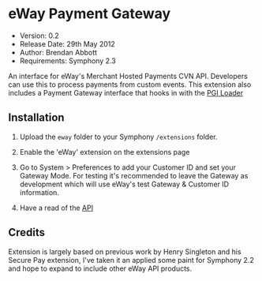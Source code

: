 # eWay Payment Gateway

- Version: 0.2
- Release Date: 29th May 2012
- Author: Brendan Abbott
- Requirements: Symphony 2.3

An interface for eWay's Merchant Hosted Payments CVN API. Developers can use this to process payments from custom events. This extension also includes a Payment Gateway interface that hooks in with the [PGI Loader](https://github.com/brendo/pgi_loader)

## Installation

1. Upload the `eway` folder to your Symphony `/extensions` folder.

2. Enable the 'eWay' extension on the extensions page

3. Go to System > Preferences to add your Customer ID and set your Gateway Mode. For testing it's recommended to leave the Gateway as development which will use eWay's test Gateway & Customer ID information.

4. Have a read of the [API](https://github.com/brendo/eway/wiki/API-Reference)

## Credits

Extension is largely based on previous work by Henry Singleton and his Secure Pay extension, I've taken it an applied some paint for Symphony 2.2 and hope to expand to include other eWay API products.